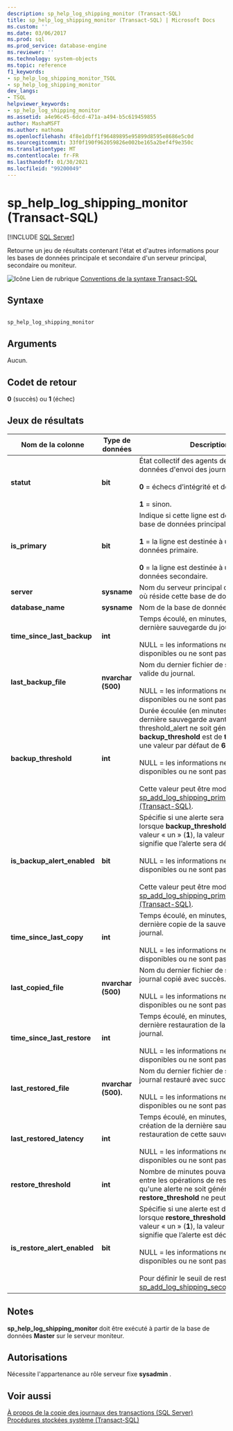 ```yaml
---
description: sp_help_log_shipping_monitor (Transact-SQL)
title: sp_help_log_shipping_monitor (Transact-SQL) | Microsoft Docs
ms.custom: ''
ms.date: 03/06/2017
ms.prod: sql
ms.prod_service: database-engine
ms.reviewer: ''
ms.technology: system-objects
ms.topic: reference
f1_keywords:
- sp_help_log_shipping_monitor_TSQL
- sp_help_log_shipping_monitor
dev_langs:
- TSQL
helpviewer_keywords:
- sp_help_log_shipping_monitor
ms.assetid: a4e96c45-6dcd-471a-a494-b5c619459855
author: MashaMSFT
ms.author: mathoma
ms.openlocfilehash: 4f8e1dbff1f96489895e95899d8595e8686e5c0d
ms.sourcegitcommit: 33f0f190f962059826e002be165a2bef4f9e350c
ms.translationtype: MT
ms.contentlocale: fr-FR
ms.lasthandoff: 01/30/2021
ms.locfileid: "99200049"
---
```

# <a name="sp_help_log_shipping_monitor-transact-sql"></a>sp_help_log_shipping_monitor (Transact-SQL)
[!INCLUDE [SQL Server](../../includes/applies-to-version/sqlserver.md)]

  Retourne un jeu de résultats contenant l'état et d'autres informations pour les bases de données principale et secondaire d'un serveur principal, secondaire ou moniteur.  
  
 ![Icône Lien de rubrique](../../database-engine/configure-windows/media/topic-link.gif "Icône du lien de rubrique") [Conventions de la syntaxe Transact-SQL](../../t-sql/language-elements/transact-sql-syntax-conventions-transact-sql.md)  
  
## <a name="syntax"></a>Syntaxe  
  
```  
  
sp_help_log_shipping_monitor  
```  
  
## <a name="arguments"></a>Arguments  
 Aucun.  
  
## <a name="return-code-values"></a>Codet de retour  
 **0** (succès) ou **1** (échec)  
  
## <a name="result-sets"></a>Jeux de résultats  
  
|Nom de la colonne|Type de données|Description|  
|-----------------|---------------|-----------------|  
|**statut**|**bit**|État collectif des agents de la base de données d'envoi des journaux :<br /><br /> **0** = échecs d’intégrité et de non-agent.<br /><br /> **1** = sinon.|  
|**is_primary**|**bit**|Indique si cette ligne est destinée à une base de données principale :<br /><br /> **1** = la ligne est destinée à une base de données primaire.<br /><br /> **0** = la ligne est destinée à une base de données secondaire.|  
|**server**|**sysname**|Nom du serveur principal ou secondaire où réside cette base de données.|  
|**database_name**|**sysname**|Nom de la base de données.|  
|**time_since_last_backup**|**int**|Temps écoulé, en minutes, depuis la dernière sauvegarde du journal.<br /><br /> NULL = les informations ne sont pas disponibles ou ne sont pas appropriées.|  
|**last_backup_file**|**nvarchar (500)**|Nom du dernier fichier de sauvegarde valide du journal.<br /><br /> NULL = les informations ne sont pas disponibles ou ne sont pas appropriées.|  
|**backup_threshold**|**int**|Durée écoulée (en minutes) depuis la dernière sauvegarde avant qu'une erreur threshold_alert ne soit générée. **backup_threshold** est de **type int**, avec une valeur par défaut de **60 minutes**.<br /><br /> NULL = les informations ne sont pas disponibles ou ne sont pas appropriées.<br /><br /> Cette valeur peut être modifiée à l’aide de [sp_add_log_shipping_primary_database &#40;Transact-SQL&#41;](../../relational-databases/system-stored-procedures/sp-add-log-shipping-primary-database-transact-sql.md).|  
|**is_backup_alert_enabled**|**bit**|Spécifie si une alerte sera déclenchée lorsque **backup_threshold** est dépassé. La valeur « un » (**1**), la valeur par défaut, signifie que l’alerte sera déclenchée.<br /><br /> NULL = les informations ne sont pas disponibles ou ne sont pas appropriées.<br /><br /> Cette valeur peut être modifiée à l’aide de [sp_add_log_shipping_primary_database &#40;Transact-SQL&#41;](../../relational-databases/system-stored-procedures/sp-add-log-shipping-primary-database-transact-sql.md).|  
|**time_since_last_copy**|**int**|Temps écoulé, en minutes, depuis la dernière copie de la sauvegarde du journal.<br /><br /> NULL = les informations ne sont pas disponibles ou ne sont pas appropriées.|  
|**last_copied_file**|**nvarchar (500)**|Nom du dernier fichier de sauvegarde du journal copié avec succès.<br /><br /> NULL = les informations ne sont pas disponibles ou ne sont pas appropriées.|  
|**time_since_last_restore**|**int**|Temps écoulé, en minutes, depuis la dernière restauration de la sauvegarde du journal.<br /><br /> NULL = les informations ne sont pas disponibles ou ne sont pas appropriées.|  
|**last_restored_file**|**nvarchar (500).**|Nom du dernier fichier de sauvegarde du journal restauré avec succès.<br /><br /> NULL = les informations ne sont pas disponibles ou ne sont pas appropriées.|  
|**last_restored_latency**|**int**|Temps écoulé, en minutes, entre la création de la dernière sauvegarde et la restauration de cette sauvegarde.<br /><br /> NULL = les informations ne sont pas disponibles ou ne sont pas appropriées.|  
|**restore_threshold**|**int**|Nombre de minutes pouvant s'écouler entre les opérations de restauration avant qu'une alerte ne soit générée. **restore_threshold** ne peut pas être null.|  
|**is_restore_alert_enabled**|**bit**|Spécifie si une alerte est déclenchée lorsque **restore_threshold** est dépassé. La valeur « un » (**1**), la valeur par défaut, signifie que l’alerte est déclenchée.<br /><br /> NULL = les informations ne sont pas disponibles ou ne sont pas appropriées.<br /><br /> Pour définir le seuil de restauration, utilisez [sp_add_log_shipping_secondary_database](../../relational-databases/system-stored-procedures/sp-add-log-shipping-secondary-database-transact-sql.md).|  
  
## <a name="remarks"></a>Notes  
 **sp_help_log_shipping_monitor** doit être exécuté à partir de la base de données **Master** sur le serveur moniteur.  
  
## <a name="permissions"></a>Autorisations  
 Nécessite l'appartenance au rôle serveur fixe **sysadmin** .  
  
## <a name="see-also"></a>Voir aussi  
 [À propos de la copie des journaux des transactions &#40;SQL Server&#41;](../../database-engine/log-shipping/about-log-shipping-sql-server.md)   
 [Procédures stockées système &#40;Transact-SQL&#41;](../../relational-databases/system-stored-procedures/system-stored-procedures-transact-sql.md)  
  
  
